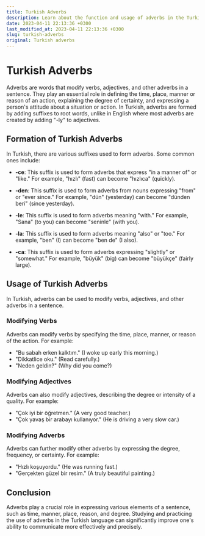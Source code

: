 ```yaml
---
title: Turkish Adverbs
description: Learn about the function and usage of adverbs in the Turkish language.
date: 2023-04-11 22:13:36 +0300
last_modified_at: 2023-04-11 22:13:36 +0300
slug: turkish-adverbs
original: Turkish adverbs
---
```

# Turkish Adverbs 

Adverbs are words that modify verbs, adjectives, and other adverbs in a sentence. They play an essential role in defining the time, place, manner or reason of an action, explaining the degree of certainty, and expressing a person's attitude about a situation or action. In Turkish, adverbs are formed by adding suffixes to root words, unlike in English where most adverbs are created by adding "-ly" to adjectives.

## Formation of Turkish Adverbs 

In Turkish, there are various suffixes used to form adverbs. Some common ones include: 

- **-ce**: This suffix is used to form adverbs that express "in a manner of" or "like." For example, "hızlı" (fast) can become "hızlıca" (quickly). 

- **-den**: This suffix is used to form adverbs from nouns expressing "from" or "ever since." For example, "dün" (yesterday) can become "dünden beri" (since yesterday). 

- **-le**: This suffix is used to form adverbs meaning "with." For example, "Sana" (to you) can become "seninle" (with you). 

- **-la**: This suffix is used to form adverbs meaning "also" or "too." For example, "ben" (I) can become "ben de" (I also). 

- **-ca**: This suffix is used to form adverbs expressing "slightly" or "somewhat." For example, "büyük" (big) can become "büyükçe" (fairly large). 

## Usage of Turkish Adverbs 

In Turkish, adverbs can be used to modify verbs, adjectives, and other adverbs in a sentence. 

### Modifying Verbs 

Adverbs can modify verbs by specifying the time, place, manner, or reason of the action. For example: 

- "Bu sabah erken kalktım." (I woke up early this morning.) 
- "Dikkatlice oku." (Read carefully.) 
- "Neden geldin?" (Why did you come?) 

### Modifying Adjectives 

Adverbs can also modify adjectives, describing the degree or intensity of a quality. For example: 

- "Çok iyi bir öğretmen." (A very good teacher.) 
- "Çok yavaş bir arabayı kullanıyor." (He is driving a very slow car.) 

### Modifying Adverbs 

Adverbs can further modify other adverbs by expressing the degree, frequency, or certainty. For example: 

- "Hızlı koşuyordu." (He was running fast.) 
- "Gerçekten güzel bir resim." (A truly beautiful painting.) 

## Conclusion 

Adverbs play a crucial role in expressing various elements of a sentence, such as time, manner, place, reason, and degree. Studying and practicing the use of adverbs in the Turkish language can significantly improve one's ability to communicate more effectively and precisely.